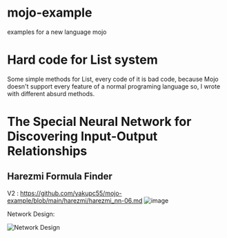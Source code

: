 # mojo-example
examples for a new language mojo

# Hard code for List system
Some simple methods for List, every code of it is bad code, because Mojo doesn't support every feature of a normal programing language so, I wrote with different absurd methods.

# The Special Neural Network for Discovering Input-Output Relationships
## Harezmi Formula Finder
V2 : https://github.com/yakupc55/mojo-example/blob/main/harezmi/harezmi_nn-06.md
![image](https://github.com/yakupc55/mojo-example/assets/29013669/5fe57abf-7500-40c8-b815-276c9cb34f4a)

Network Design:

![Network Design](https://github.com/yakupc55/mojo-example/assets/29013669/e210f953-96df-469c-be99-96970e98d575)
